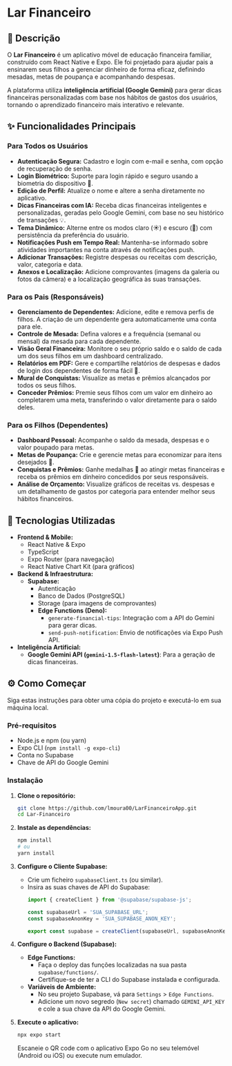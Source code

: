 # Lar Financeiro

## 📝 Descrição

O **Lar Financeiro** é um aplicativo móvel de educação financeira familiar, construído com React Native e Expo. Ele foi projetado para ajudar pais a ensinarem seus filhos a gerenciar dinheiro de forma eficaz, definindo mesadas, metas de poupança e acompanhando despesas.

A plataforma utiliza **inteligência artificial (Google Gemini)** para gerar dicas financeiras personalizadas com base nos hábitos de gastos dos usuários, tornando o aprendizado financeiro mais interativo e relevante.

## ✨ Funcionalidades Principais

### Para Todos os Usuários
* **Autenticação Segura:** Cadastro e login com e-mail e senha, com opção de recuperação de senha.
* **Login Biométrico:** Suporte para login rápido e seguro usando a biometria do dispositivo 🤳.
* **Edição de Perfil:** Atualize o nome e altere a senha diretamente no aplicativo.
* **Dicas Financeiras com IA:** Receba dicas financeiras inteligentes e personalizadas, geradas pelo Google Gemini, com base no seu histórico de transações 💡.
* **Tema Dinâmico:** Alterne entre os modos claro (☀️) e escuro (🌙) com persistência da preferência do usuário.
* **Notificações Push em Tempo Real:** Mantenha-se informado sobre atividades importantes na conta através de notificações push.
* **Adicionar Transações:** Registre despesas ou receitas com descrição, valor, categoria e data.
* **Anexos e Localização:** Adicione comprovantes (imagens da galeria ou fotos da câmera) e a localização geográfica às suas transações.

### Para os Pais (Responsáveis)
* **Gerenciamento de Dependentes:** Adicione, edite e remova perfis de filhos. A criação de um dependente gera automaticamente uma conta para ele.
* **Controle de Mesada:** Defina valores e a frequência (semanal ou mensal) da mesada para cada dependente.
* **Visão Geral Financeira:** Monitore o seu próprio saldo e o saldo de cada um dos seus filhos em um dashboard centralizado.
* **Relatórios em PDF:** Gere e compartilhe relatórios de despesas e dados de login dos dependentes de forma fácil 📄.
* **Mural de Conquistas:** Visualize as metas e prêmios alcançados por todos os seus filhos.
* **Conceder Prêmios:** Premie seus filhos com um valor em dinheiro ao completarem uma meta, transferindo o valor diretamente para o saldo deles.

### Para os Filhos (Dependentes)
* **Dashboard Pessoal:** Acompanhe o saldo da mesada, despesas e o valor poupado para metas.
* **Metas de Poupança:** Crie e gerencie metas para economizar para itens desejados 🎯.
* **Conquistas e Prêmios:** Ganhe medalhas 🏅 ao atingir metas financeiras e receba os prêmios em dinheiro concedidos por seus responsáveis.
* **Análise de Orçamento:** Visualize gráficos de receitas vs. despesas e um detalhamento de gastos por categoria para entender melhor seus hábitos financeiros.

## 🚀 Tecnologias Utilizadas

* **Frontend & Mobile:**
    * React Native & Expo
    * TypeScript
    * Expo Router (para navegação)
    * React Native Chart Kit (para gráficos)
* **Backend & Infraestrutura:**
    * **Supabase:**
        * Autenticação
        * Banco de Dados (PostgreSQL)
        * Storage (para imagens de comprovantes)
        * **Edge Functions (Deno):**
            * `generate-financial-tips`: Integração com a API do Gemini para gerar dicas.
            * `send-push-notification`: Envio de notificações via Expo Push API.
* **Inteligência Artificial:**
    * **Google Gemini API (`gemini-1.5-flash-latest`)**: Para a geração de dicas financeiras.

## ⚙️ Como Começar

Siga estas instruções para obter uma cópia do projeto e executá-lo em sua máquina local.

### Pré-requisitos

* Node.js e npm (ou yarn)
* Expo CLI (`npm install -g expo-cli`)
* Conta no Supabase
* Chave de API do Google Gemini

### Instalação

1.  **Clone o repositório:**
    ```bash
    git clone https://github.com/lmoura00/LarFinanceiroApp.git
    cd Lar-Financeiro
    ```

2.  **Instale as dependências:**
    ```bash
    npm install
    # ou
    yarn install
    ```

3.  **Configure o Cliente Supabase:**
    * Crie um ficheiro `supabaseClient.ts` (ou similar).
    * Insira as suas chaves de API do Supabase:
        ```typescript
        import { createClient } from '@supabase/supabase-js';

        const supabaseUrl = 'SUA_SUPABASE_URL';
        const supabaseAnonKey = 'SUA_SUPABASE_ANON_KEY';

        export const supabase = createClient(supabaseUrl, supabaseAnonKey);
        ```

4.  **Configure o Backend (Supabase):**
    * **Edge Functions:**
        * Faça o deploy das funções localizadas na sua pasta `supabase/functions/`.
        * Certifique-se de ter a CLI do Supabase instalada e configurada.
    * **Variáveis de Ambiente:**
        * No seu projeto Supabase, vá para `Settings` > `Edge Functions`.
        * Adicione um novo segredo (`New secret`) chamado `GEMINI_API_KEY` e cole a sua chave da API do Google Gemini.

5.  **Execute o aplicativo:**
    ```bash
    npx expo start
    ```
    Escaneie o QR code com o aplicativo Expo Go no seu telemóvel (Android ou iOS) ou execute num emulador.